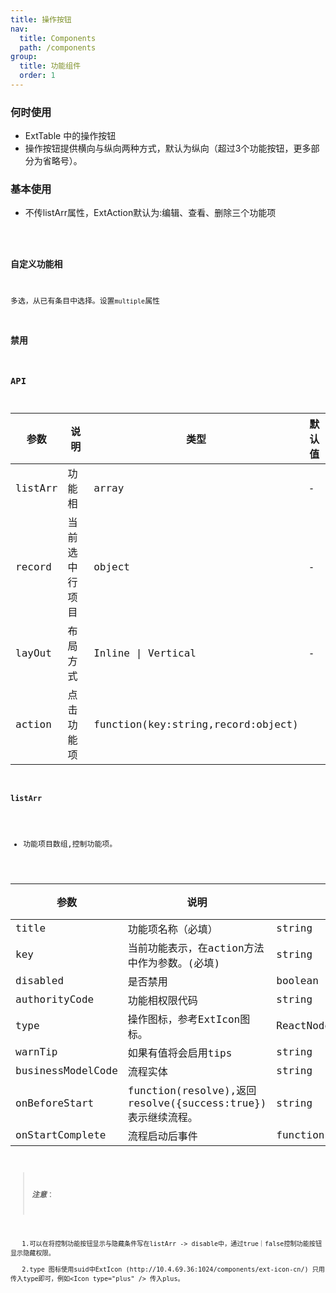 ```yaml
---
title: 操作按钮 
nav:
  title: Components 
  path: /components 
group:
  title: 功能组件 
  order: 1
---
```


### 何时使用

- ExtTable 中的操作按钮
- 操作按钮提供横向与纵向两种方式，默认为纵向（超过3个功能按钮，更多部分为省略号）。

### 基本使用

- 不传listArr属性，ExtAction默认为:编辑、查看、删除三个功能项
  <code src="./demos/Base.tsx" />

### 自定义功能相

多选，从已有条目中选择。设置`multiple`属性

### 禁用

### API

| 参数     | 说明                                    | 类型    | 默认值 |
| -------- | --------------------------------------- | ------- | ------ |
| listArr  | 功能相                        | array  | -      |
| record   | 当前选中行项目                 | object  | -      |
| layOut   | 布局方式                      | Inline \| Vertical  | -      |
| action   | 点击功能项                    | function(key:string,record:object) |  |


#### listArr
- 功能项目数组,控制功能项。

| 参数            | 说明                  | 类型                                             | 默认值  |
| --------------- | --------------------- | ------------------------------------------------ | ------- |
| title           | 功能项名称（必填）      | string                             | -       |
| key             | 当前功能表示，在action方法中作为参数。(必填)| string                                           | -       |
| disabled        | 是否禁用              | boolean                                          | `false` |
| authorityCode   | 功能相权限代码         | string                                          | -       |
| type            | 操作图标，参考ExtIcon图标。 | ReactNode \ string | -       |
| warnTip         | 如果有值将会启用tips   | string | -       |
| businessModelCode | 流程实体            | string | -       |
| onBeforeStart     | function(resolve),返回 resolve({success:true}) 表示继续流程。          | string | -       |
| onStartComplete   | 流程启动后事件    | function(record:object) | -       |

> **_注意_**：

       1.可以在将控制功能按钮显示与隐藏条件写在listArr -> disable中，通过true｜false控制功能按钮显示隐藏权限。

       2.type 图标使用suid中ExtIcon (http://10.4.69.36:1024/components/ext-icon-cn/) 只用传入type即可，例如<Icon type="plus" /> 传入plus。
